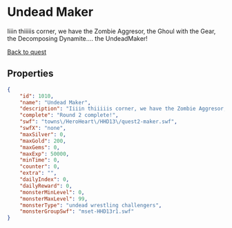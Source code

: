 # Undead Maker

Iiiin thiiiiis corner, we have the Zombie Aggresor, the Ghoul with the Gear, the Decomposing Dynamite.... the UndeadMaker!

[Back to quest](../quests.md)

## Properties

```json
{
    "id": 1010,
    "name": "Undead Maker",
    "description": "Iiiin thiiiiis corner, we have the Zombie Aggresor, the Ghoul with the Gear, the Decomposing Dynamite.... the UndeadMaker!",
    "complete": "Round 2 complete!",
    "swf": "towns\/HeroHeart\/HHD13\/quest2-maker.swf",
    "swfX": "none",
    "maxSilver": 0,
    "maxGold": 200,
    "maxGems": 0,
    "maxExp": 50000,
    "minTime": 0,
    "counter": 0,
    "extra": "",
    "dailyIndex": 0,
    "dailyReward": 0,
    "monsterMinLevel": 0,
    "monsterMaxLevel": 99,
    "monsterType": "undead wrestling challengers",
    "monsterGroupSwf": "mset-HHD13r1.swf"
}
```

